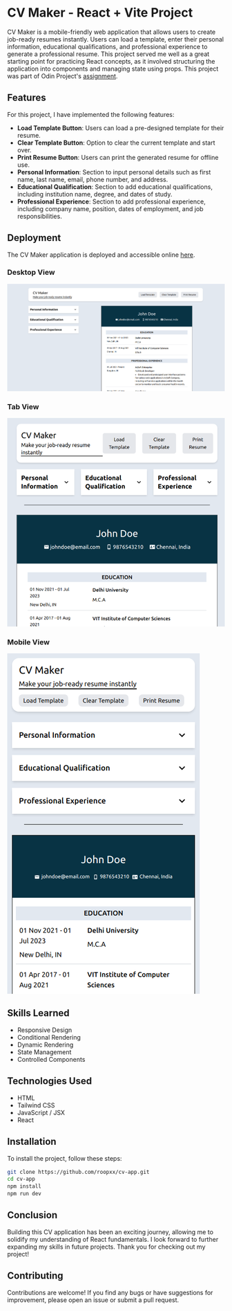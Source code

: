 # CV Maker - React + Vite Project

CV Maker is a mobile-friendly web application that allows users to create job-ready resumes instantly. Users can load a template, enter their personal information, educational qualifications, and professional experience to generate a professional resume. This project served me well as a great starting point for practicing React concepts, as it involved structuring the application into components and managing state using props. This project was part of Odin Project's [assignment](https://www.theodinproject.com/lessons/node-path-react-new-cv-application).

## Features

For this project, I have implemented the following features:

- **Load Template Button**: Users can load a pre-designed template for their resume.
- **Clear Template Button**: Option to clear the current template and start over.
- **Print Resume Button**: Users can print the generated resume for offline use.
- **Personal Information**: Section to input personal details such as first name, last name, email, phone number, and address.
- **Educational Qualification**: Section to add educational qualifications, including institution name, degree, and dates of study.
- **Professional Experience**: Section to add professional experience, including company name, position, dates of employment, and job responsibilities.

## Deployment

The CV Maker application is deployed and accessible online [here](https://roopxx.github.io/cv-app/).

### Desktop View

![Project On Desktop View](src/images/desktop-view.png)

### Tab View

![Project On Tab View](src/images/tablet-view.png)

### Mobile View

![Project On Mobile View](src/images/mobile-view.png)

## Skills Learned

- Responsive Design
- Conditional Rendering
- Dynamic Rendering
- State Management
- Controlled Components

## Technologies Used

- HTML
- Tailwind CSS
- JavaScript / JSX
- React

## Installation

To install the project, follow these steps:

```bash
git clone https://github.com/roopxx/cv-app.git
cd cv-app
npm install
npm run dev
```

## Conclusion

Building this CV application has been an exciting journey, allowing me to solidify my understanding of React fundamentals. I look forward to further expanding my skills in future projects. Thank you for checking out my project!

## Contributing

Contributions are welcome! If you find any bugs or have suggestions for improvement, please open an issue or submit a pull request.
